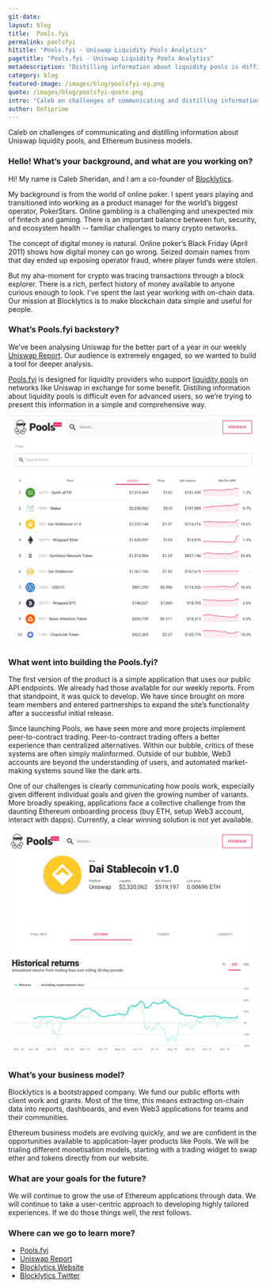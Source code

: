 ```yaml
---
git-date:
layout: blog
title:  Pools.fyi
permalink: poolsfyi
h1title: "Pools.fyi - Uniswap Liquidity Pools Analytics"
pagetitle: "Pools.fyi - Uniswap Liquidity Pools Analytics"
metadescription: "Distilling information about liquidity pools is difficult even for advanced users, so we’re trying to present this information in a simple and comprehensive way"
category: blog
featured-image: /images/blog/poolsfyi-og.png
quote: /images/blog/poolsfyi-quote.png
intro: "Caleb on challenges of communicating and distilling information about Uniswap liquidity pools, and Ethereum business models"
author: Defiprime
---
```

Caleb on challenges of communicating and distilling information about Uniswap liquidity pools, and Ethereum business models.

### Hello! What’s your background, and what are you working on?

Hi! My name is Caleb Sheridan, and I am a co-founder of [Blocklytics](https://blocklytics.org/).

My background is from the world of online poker. I spent years playing and transitioned into working as a product manager for the world’s biggest operator, PokerStars. Online gambling is a challenging and unexpected mix of fintech and gaming. There is an important balance between fun, security, and ecosystem health -- familiar challenges to many crypto networks.

The concept of digital money is natural. Online poker’s Black Friday (April 2011) shows how digital money can go wrong. Seized domain names from that day ended up exposing operator fraud, where player funds were stolen.

But my aha-moment for crypto was tracing transactions through a block explorer. There is a rich, perfect history of money available to anyone curious enough to look. I’ve spent the last year working with on-chain data. Our mission at Blocklytics is to make blockchain data simple and useful for people.

### What’s Pools.fyi backstory?

We’ve been analysing Uniswap for the better part of a year in our weekly [Uniswap Report](https://us19.campaign-archive.com/home/?u=e88f92fc087c0abfb94d292eb&id=a12a599126). Our audience is extremely engaged, so we wanted to build a tool for deeper analysis.

[Pools.fyi](https://www.pools.fyi/#/) is designed for liquidity providers who support [liquidity pools](/uniswap-liquidity-pools) on networks like Uniswap in exchange for some benefit. Distilling information about liquidity pools is difficult even for advanced users, so we’re trying to present this information in a simple and comprehensive way.

![](/images/blog/poolsfyi1.png)

### What went into building the Pools.fyi?

The first version of the product is a simple application that uses our public API endpoints. We already had those available for our weekly reports. From that standpoint, it was quick to develop. We have since brought on more team members and entered partnerships to expand the site’s functionality after a successful initial release.

Since launching Pools, we have seen more and more projects implement peer-to-contract trading. Peer-to-contract trading offers a better experience than centralized alternatives. Within our bubble, critics of these systems are often simply malinformed. Outside of our bubble, Web3 accounts are beyond the understanding of users, and automated market-making systems sound like the dark arts.

One of our challenges is clearly communicating how pools work, especially given different individual goals and given the growing number of variants. More broadly speaking, applications face a collective challenge from the daunting Ethereum onboarding process (buy ETH, setup Web3 account, interact with dapps). Currently, a clear winning solution is not yet available.

![](/images/blog/poolsfyi2.png)

### What’s your business model?

Blocklytics is a bootstrapped company. We fund our public efforts with client work and grants. Most of the time, this means extracting on-chain data into reports, dashboards, and even Web3 applications for teams and their communities.

Ethereum business models are evolving quickly, and we are confident in the opportunities available to application-layer products like Pools. We will be trialing different monetisation models, starting with a trading widget to swap ether and tokens directly from our website.

### What are your goals for the future?

We will continue to grow the use of Ethereum applications through data. We will continue to take a user-centric approach to developing highly tailored experiences. If we do those things well, the rest follows.

### Where can we go to learn more?

- [Pools.fyi](https://www.pools.fyi/#/)
- [Uniswap Report](https://us19.campaign-archive.com/home/?u=e88f92fc087c0abfb94d292eb&id=a12a599126)
- [Blocklytics Website](https://blocklytics.org/)
- [Blocklytics Twitter](https://twitter.com/blocklytics)
